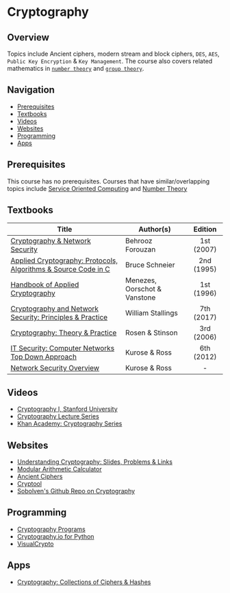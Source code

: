 # Cryptography

## Overview
Topics include Ancient ciphers, modern stream and block ciphers, `DES`, `AES`, `Public Key Encryption` & `Key Management`. The course also covers related mathematics in [`number theory`](https://brilliant.org/wiki/number-theory/) and [`group theory`](https://brilliant.org/wiki/group-theory-introduction/).

## Navigation

*   [Prerequisites](#prerequisites)
*   [Textbooks](#textbooks)
*   [Videos](#videos)
*   [Websites](#websites)
*   [Programming](#Programming)
*   [Apps](#apps)

## Prerequisites
This course has no prerequisites.
Courses that have similar/overlapping topics include [Service Oriented Computing](./CSF466) and [Number Theory](./MATHF2)

## Textbooks

| Title | Author(s) | Edition |
| -------------|-------------|:-----:|
| [Cryptography & Network Security](https://drive.google.com/open?id=1Vf73PJP7QrXejTgdqTDJ5T1eGiE3zibY) | Behrooz Forouzan | 1st (2007) |
| [Applied Cryptography: Protocols, Algorithms & Source Code in C](https://drive.google.com/open?id=1cNJUrNE6Yd2U88cf6ZLejVuoEbauiro6) | Bruce Schneier | 2nd (1995) |
| [Handbook of Applied Cryptography](https://drive.google.com/open?id=15sEFFA096DarPbYHtqzk1RcczjQd2al9) | Menezes, Oorschot & Vanstone | 1st (1996) |
| [Cryptography and Network Security: Principles & Practice](https://drive.google.com/open?id=1yZDX1LFKibzMQ5xuzhVrNQkFDJaEyUrk)| William Stallings | 7th (2017) |
| [Cryptography: Theory & Practice](https://drive.google.com/open?id=1MRonL21yNr_oHe3px0ZJyHEtW7Clg8ge)| Rosen & Stinson  | 3rd (2006) |
| [IT Security: Computer Networks Top Down Approach](https://drive.google.com/open?id=1zrokwRuL0QJFpEImzlI4EoDP-cdYSI9k)| Kurose & Ross | 6th (2012) |
| [Network Security Overview](https://drive.google.com/open?id=1nqJ0-KzcggBg_huWSgSjfm5WNByJwwt5)| Kurose & Ross | - |

## Videos
*   [Cryptography I, Stanford University](https://www.coursera.org/learn/crypto?)
*   [Cryptography Lecture Series](https://www.youtube.com/playlist?list=PL2jrku-ebl3H50FiEPr4erSJiJHURM9BX)
*   [Khan Academy: Cryptography Series](https://www.khanacademy.org/computing/computer-science/cryptography)

## Websites
*   [Understanding Cryptography: Slides, Problems & Links](http://www.crypto-textbook.com/)
*   [Modular Arithmetic Calculator](http://users.wpi.edu/~martin/mod.html)
*   [Ancient Ciphers](http://rumkin.com/tools/cipher/)
*   [Cryptool](https://www.cryptool.org/en/)
*   [Sobolven's Github Repo on Cryptography](https://github.com/sobolevn/awesome-cryptography)

## Programming
*   [Cryptography Programs](https://www.github.com/eash-98/Cryptography)
*   [Cryptography.io for Python](https://cryptography.io/en/latest/)
*   [VisualCrypto](https://github.com/ageron/visual_crypto)

## Apps
*   [Cryptography: Collections of Ciphers & Hashes](https://play.google.com/store/apps/details?id=com.nitramite.cryptography&hl=en_IN)
